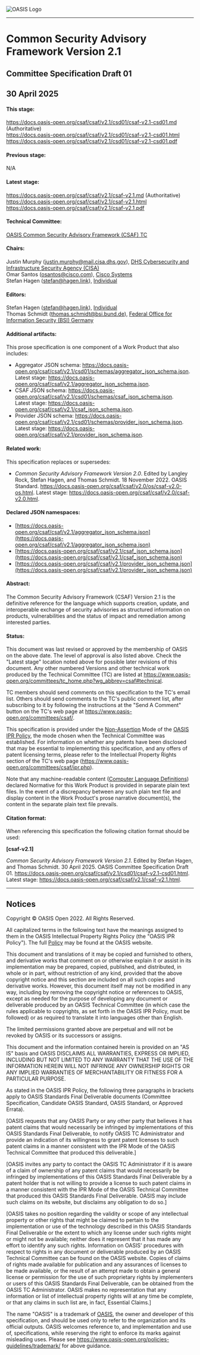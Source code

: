 
![OASIS Logo](https://docs.oasis-open.org/templates/OASISLogo-v3.0.png)

-------

# Common Security Advisory Framework Version 2.1

## Committee Specification Draft 01

## 30 April 2025

#### This stage:
https://docs.oasis-open.org/csaf/csaf/v2.1/csd01/csaf-v2.1-csd01.md (Authoritative) \
https://docs.oasis-open.org/csaf/csaf/v2.1/csd01/csaf-v2.1-csd01.html \
https://docs.oasis-open.org/csaf/csaf/v2.1/csd01/csaf-v2.1-csd01.pdf

#### Previous stage:
N/A

#### Latest stage:
https://docs.oasis-open.org/csaf/csaf/v2.1/csaf-v2.1.md (Authoritative) \
https://docs.oasis-open.org/csaf/csaf/v2.1/csaf-v2.1.html \
https://docs.oasis-open.org/csaf/csaf/v2.1/csaf-v2.1.pdf

#### Technical Committee:
[OASIS Common Security Advisory Framework (CSAF) TC](https://www.oasis-open.org/committees/csaf/)

#### Chairs:
Justin Murphy (justin.murphy@mail.cisa.dhs.gov), [DHS Cybersecurity and Infrastructure Security Agency (CISA)](https://www.cisa.gov) \
Omar Santos (osantos@cisco.com), [Cisco Systems](https://cisco.com/) \
Stefan Hagen (stefan@hagen.link), [Individual](https://stefan-hagen.website/)

#### Editors:
Stefan Hagen (stefan@hagen.link), [Individual](https://stefan-hagen.website/) \
Thomas Schmidt (thomas.schmidt@bsi.bund.de), [Federal Office for Information Security (BSI) Germany](https://www.bsi.bund.de/)

#### Additional artifacts:
This prose specification is one component of a Work Product that also includes:

* Aggregator JSON schema: https://docs.oasis-open.org/csaf/csaf/v2.1/csd01/schemas/aggregator_json_schema.json. \
Latest stage: https://docs.oasis-open.org/csaf/csaf/v2.1/aggregator_json_schema.json.
* CSAF JSON schema: https://docs.oasis-open.org/csaf/csaf/v2.1/csd01/schemas/csaf_json_schema.json. \
Latest stage: https://docs.oasis-open.org/csaf/csaf/v2.1/csaf_json_schema.json.
* Provider JSON schema: https://docs.oasis-open.org/csaf/csaf/v2.1/csd01/schemas/provider_json_schema.json. \
Latest stage: https://docs.oasis-open.org/csaf/csaf/v2.1/provider_json_schema.json.

#### Related work:
This specification replaces or supersedes:

* _Common Security Advisory Framework Version 2.0_. Edited by Langley Rock, Stefan Hagen, and Thomas Schmidt. 18 November 2022. OASIS Standard. https://docs.oasis-open.org/csaf/csaf/v2.0/os/csaf-v2.0-os.html. Latest stage: https://docs.oasis-open.org/csaf/csaf/v2.0/csaf-v2.0.html.

#### Declared JSON namespaces:

* [https://docs.oasis-open.org/csaf/csaf/v2.1/aggregator_json_schema.json](https://docs.oasis-open.org/csaf/csaf/v2.1/aggregator_json_schema.json)
* [https://docs.oasis-open.org/csaf/csaf/v2.1/csaf_json_schema.json](https://docs.oasis-open.org/csaf/csaf/v2.1/csaf_json_schema.json)
* [https://docs.oasis-open.org/csaf/csaf/v2.1/provider_json_schema.json](https://docs.oasis-open.org/csaf/csaf/v2.1/provider_json_schema.json)


#### Abstract:
The Common Security Advisory Framework (CSAF) Version 2.1 is the definitive reference for the language which supports creation, update, and interoperable exchange of security advisories as structured information on products, vulnerabilities and the status of impact and remediation among interested parties.

#### Status:
This document was last revised or approved by the membership of OASIS on the above date. The level of approval is also listed above. Check the "Latest stage" location noted above for possible later revisions of this document. Any other numbered Versions and other technical work produced by the Technical Committee (TC) are listed at https://www.oasis-open.org/committees/tc_home.php?wg_abbrev=csaf#technical.

TC members should send comments on this specification to the TC's email list. Others should send comments to the TC's public comment list, after subscribing to it by following the instructions at the "Send A Comment" button on the TC's web page at https://www.oasis-open.org/committees/csaf/.

This specification is provided under the [Non-Assertion](https://www.oasis-open.org/policies-guidelines/ipr/#Non-Assertion-Mode) Mode of the [OASIS IPR Policy](https://www.oasis-open.org/policies-guidelines/ipr/), the mode chosen when the Technical Committee was established. For information on whether any patents have been disclosed that may be essential to implementing this specification, and any offers of patent licensing terms, please refer to the Intellectual Property Rights section of the TC's web page (https://www.oasis-open.org/committees/csaf/ipr.php).

Note that any machine-readable content ([Computer Language Definitions](https://www.oasis-open.org/policies-guidelines/tc-process-2017-05-26/#wpComponentsCompLang)) declared Normative for this Work Product is provided in separate plain text files. In the event of a discrepancy between any such plain text file and display content in the Work Product's prose narrative document(s), the content in the separate plain text file prevails.

#### Citation format:
When referencing this specification the following citation format should be used:

**[csaf-v2.1]**

_Common Security Advisory Framework Version 2.1_. Edited by Stefan Hagen, and Thomas Schmidt. 30 April 2025. OASIS Committee Specification Draft 01. https://docs.oasis-open.org/csaf/csaf/v2.1/csd01/csaf-v2.1-csd01.html. Latest stage: https://docs.oasis-open.org/csaf/csaf/v2.1/csaf-v2.1.html.


-------

## Notices

Copyright © OASIS Open 2022. All Rights Reserved.

All capitalized terms in the following text have the meanings assigned to them in the OASIS Intellectual Property Rights Policy (the "OASIS IPR Policy"). The full [Policy](https://www.oasis-open.org/policies-guidelines/ipr/) may be found at the OASIS website.

This document and translations of it may be copied and furnished to others, and derivative works that comment on or otherwise explain it or assist in its implementation may be prepared, copied, published, and distributed, in whole or in part, without restriction of any kind, provided that the above copyright notice and this section are included on all such copies and derivative works. However, this document itself may not be modified in any way, including by removing the copyright notice or references to OASIS, except as needed for the purpose of developing any document or deliverable produced by an OASIS Technical Committee (in which case the rules applicable to copyrights, as set forth in the OASIS IPR Policy, must be followed) or as required to translate it into languages other than English.

The limited permissions granted above are perpetual and will not be revoked by OASIS or its successors or assigns.

This document and the information contained herein is provided on an "AS IS" basis and OASIS DISCLAIMS ALL WARRANTIES, EXPRESS OR IMPLIED, INCLUDING BUT NOT LIMITED TO ANY WARRANTY THAT THE USE OF THE INFORMATION HEREIN WILL NOT INFRINGE ANY OWNERSHIP RIGHTS OR ANY IMPLIED WARRANTIES OF MERCHANTABILITY OR FITNESS FOR A PARTICULAR PURPOSE.

As stated in the OASIS IPR Policy, the following three paragraphs in brackets apply to OASIS Standards Final Deliverable documents (Committee Specification, Candidate OASIS Standard, OASIS Standard, or Approved Errata).

\[OASIS requests that any OASIS Party or any other party that believes it has patent claims that would necessarily be infringed by implementations of this OASIS Standards Final Deliverable, to notify OASIS TC Administrator and provide an indication of its willingness to grant patent licenses to such patent claims in a manner consistent with the IPR Mode of the OASIS Technical Committee that produced this deliverable.\]

\[OASIS invites any party to contact the OASIS TC Administrator if it is aware of a claim of ownership of any patent claims that would necessarily be infringed by implementations of this OASIS Standards Final Deliverable by a patent holder that is not willing to provide a license to such patent claims in a manner consistent with the IPR Mode of the OASIS Technical Committee that produced this OASIS Standards Final Deliverable. OASIS may include such claims on its website, but disclaims any obligation to do so.\]

\[OASIS takes no position regarding the validity or scope of any intellectual property or other rights that might be claimed to pertain to the implementation or use of the technology described in this OASIS Standards Final Deliverable or the extent to which any license under such rights might or might not be available; neither does it represent that it has made any effort to identify any such rights. Information on OASIS' procedures with respect to rights in any document or deliverable produced by an OASIS Technical Committee can be found on the OASIS website. Copies of claims of rights made available for publication and any assurances of licenses to be made available, or the result of an attempt made to obtain a general license or permission for the use of such proprietary rights by implementers or users of this OASIS Standards Final Deliverable, can be obtained from the OASIS TC Administrator. OASIS makes no representation that any information or list of intellectual property rights will at any time be complete, or that any claims in such list are, in fact, Essential Claims.\]

The name "OASIS" is a trademark of [OASIS](https://www.oasis-open.org/), the owner and developer of this specification, and should be used only to refer to the organization and its official outputs. OASIS welcomes reference to, and implementation and use of, specifications, while reserving the right to enforce its marks against misleading uses. Please see https://www.oasis-open.org/policies-guidelines/trademark/ for above guidance.
